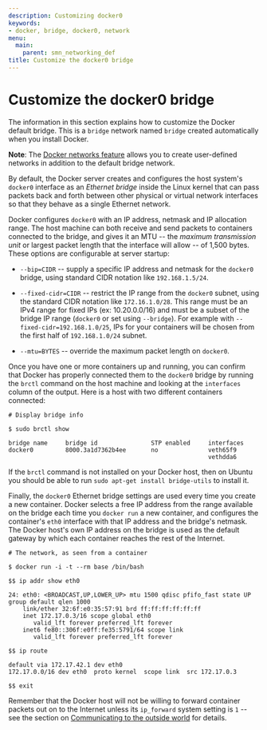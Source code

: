 ```yaml
---
description: Customizing docker0
keywords:
- docker, bridge, docker0, network
menu:
  main:
    parent: smn_networking_def
title: Customize the docker0 bridge
---
```


# Customize the docker0 bridge

The information in this section explains how to customize the Docker default bridge. This is a `bridge` network named `bridge` created automatically when you install Docker.  

**Note**: The [Docker networks feature](../index.md) allows you to create user-defined networks in addition to the default bridge network.

By default, the Docker server creates and configures the host system's `docker0` interface as an _Ethernet bridge_ inside the Linux kernel that can pass packets back and forth between other physical or virtual network interfaces so that they behave as a single Ethernet network.

Docker configures `docker0` with an IP address, netmask and IP allocation range. The host machine can both receive and send packets to containers connected to the bridge, and gives it an MTU -- the _maximum transmission unit_ or largest packet length that the interface will allow -- of 1,500 bytes. These options are configurable at server startup:

- `--bip=CIDR` -- supply a specific IP address and netmask for the `docker0` bridge, using standard CIDR notation like `192.168.1.5/24`.

- `--fixed-cidr=CIDR` -- restrict the IP range from the `docker0` subnet, using the standard CIDR notation like `172.16.1.0/28`. This range must be an IPv4 range for fixed IPs (ex: 10.20.0.0/16) and must be a subset of the bridge IP range (`docker0` or set using `--bridge`). For example with `--fixed-cidr=192.168.1.0/25`, IPs for your containers will be chosen from the first half of `192.168.1.0/24` subnet.

- `--mtu=BYTES` -- override the maximum packet length on `docker0`.

Once you have one or more containers up and running, you can confirm that Docker has properly connected them to the `docker0` bridge by running the `brctl` command on the host machine and looking at the `interfaces` column of the output.  Here is a host with two different containers connected:

```
# Display bridge info

$ sudo brctl show

bridge name     bridge id               STP enabled     interfaces
docker0         8000.3a1d7362b4ee       no              veth65f9
                                                        vethdda6
```

If the `brctl` command is not installed on your Docker host, then on Ubuntu you should be able to run `sudo apt-get install bridge-utils` to install it.

Finally, the `docker0` Ethernet bridge settings are used every time you create a new container.  Docker selects a free IP address from the range available on the bridge each time you `docker run` a new container, and configures the container's `eth0` interface with that IP address and the bridge's netmask.  The Docker host's own IP address on the bridge is used as the default gateway by which each container reaches the rest of the Internet.

```
# The network, as seen from a container

$ docker run -i -t --rm base /bin/bash

$$ ip addr show eth0

24: eth0: <BROADCAST,UP,LOWER_UP> mtu 1500 qdisc pfifo_fast state UP group default qlen 1000
    link/ether 32:6f:e0:35:57:91 brd ff:ff:ff:ff:ff:ff
    inet 172.17.0.3/16 scope global eth0
       valid_lft forever preferred_lft forever
    inet6 fe80::306f:e0ff:fe35:5791/64 scope link
       valid_lft forever preferred_lft forever

$$ ip route

default via 172.17.42.1 dev eth0
172.17.0.0/16 dev eth0  proto kernel  scope link  src 172.17.0.3

$$ exit
```

Remember that the Docker host will not be willing to forward container packets out on to the Internet unless its `ip_forward` system setting is `1` -- see the section on [Communicating to the outside world](container-communication.md#communicating-to-the-outside-world) for details.
